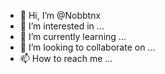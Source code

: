 - 👋 Hi, I’m @Nobbtnx
- 👀 I’m interested in ...
- 🌱 I’m currently learning ...
- 💞️ I’m looking to collaborate on ...
- 📫 How to reach me ...

<!---
Nobbtnx/Nobbtnx is a ✨ special ✨ repository because its `README.md` (this file) appears on your GitHub profile.
You can click the Preview link to take a look at your changes.
--->
